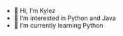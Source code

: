 - 👋 Hi, I’m Kylez
- 👀 I’m interested in Python and Java
- 🌱 I’m currently learning Python

<!---
ky1ez/ky1ez is a ✨ special ✨ repository because its `README.md` (this file) appears on your GitHub profile.
You can click the Preview link to take a look at your changes.
--->
